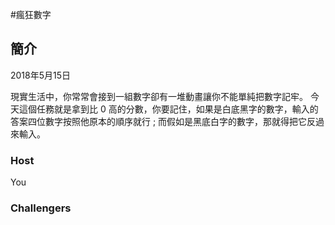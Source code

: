 #瘋狂數字

## 簡介
2018年5月15日

現實生活中，你常常會接到一組數字卻有一堆動畫讓你不能單純把數字記牢。
今天這個任務就是拿到比 0 高的分數，你要記住，如果是白底黑字的數字，輸入的答案四位數字按照他原本的順序就行 ; 而假如是黑底白字的數字，那就得把它反過來輸入。

### Host 
You

### Challengers



